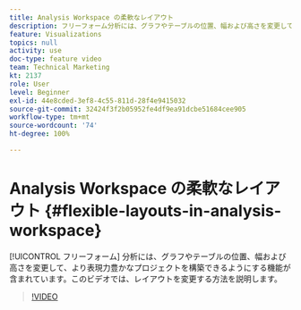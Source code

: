 ```yaml
---
title: Analysis Workspace の柔軟なレイアウト
description: フリーフォーム分析には、グラフやテーブルの位置、幅および高さを変更して、より表現力豊かなプロジェクトを構築できるようにする機能が含まれています。このビデオでは、レイアウトを変更する方法を説明します。
feature: Visualizations
topics: null
activity: use
doc-type: feature video
team: Technical Marketing
kt: 2137
role: User
level: Beginner
exl-id: 44e8cded-3ef8-4c55-811d-28f4e9415032
source-git-commit: 32424f3f2b05952fe4df9ea91dcbe51684cee905
workflow-type: tm+mt
source-wordcount: '74'
ht-degree: 100%

---
```


# Analysis Workspace の柔軟なレイアウト {#flexible-layouts-in-analysis-workspace}

[!UICONTROL フリーフォーム] 分析には、グラフやテーブルの位置、幅および高さを変更して、より表現力豊かなプロジェクトを構築できるようにする機能が含まれています。このビデオでは、レイアウトを変更する方法を説明します。

>[!VIDEO](https://video.tv.adobe.com/v/24706/?quality=12)
